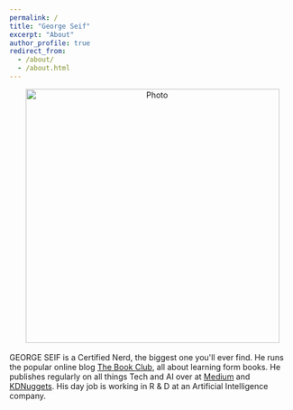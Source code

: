 ```yaml
---
permalink: /
title: "George Seif"
excerpt: "About"
author_profile: true
redirect_from: 
  - /about/
  - /about.html
---
```


<p align="center">
  <img src="https://GeorgeSeif.github.io/files/360.jpg?raw=true" alt="Photo" style="width: 450px;"/> 
</p>
 
GEORGE SEIF is a Certified Nerd, the biggest one you'll ever find. He runs the popular online blog [The Book Club](https://medium.com/@thebookclub56), all about learning form books. He publishes regularly on all things Tech and AI over at [Medium](https://medium.com/@george.seif94) and [KDNuggets](https://www.kdnuggets.com/?s=George+Seif). His day job is working in R & D at an Artificial Intelligence company.
